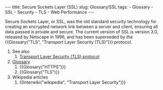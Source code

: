 --- title: Secure Sockets Layer (SSL) slug: Glossary/SSL tags: - Glossary - SSL - Security - TLS - Web Performance ---

Secure Sockets Layer, or SSL, was the old standard security technology for creating an encrypted network link between a server and client, ensuring all data passed is private and secure. The current version of SSL is version 3.0, released by Netscape in 1996, and has been superseded by the {{Glossary("TLS", "Transport Layer Security (TLS)")}} protocol.

1.  See also
    1.  [Transport Layer Security (TLS) protocol](/en-US/docs/Web/Security/Transport_Layer_Security)
2.  [Glossary](/en-US/docs/Glossary)
    1.  {{Glossary("HTTPS")}}
    2.  {{Glossary("TLS")}}
3.  Wikipedia articles
    1.  {{Interwiki("wikipedia", "Transport Layer Security")}}

